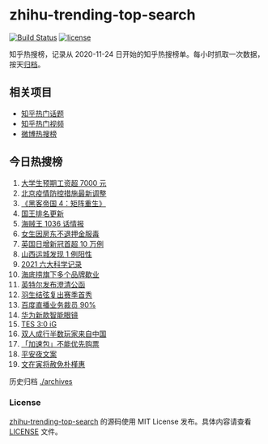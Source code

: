 # zhihu-trending-top-search

[![Build Status](https://github.com/justjavac/zhihu-trending-top-search/workflows/ci/badge.svg?branch=main)](https://github.com/justjavac/zhihu-trending-top-search/actions)
[![license](https://img.shields.io/github/license/justjavac/zhihu-trending-top-search)](https://github.com/justjavac/zhihu-trending-top-search/blob/main/LICENSE)

知乎热搜榜，记录从 2020-11-24 日开始的知乎热搜榜单。每小时抓取一次数据，按天[归档](./archives)。

## 相关项目

- [知乎热门话题](https://github.com/justjavac/zhihu-trending-hot-questions)
- [知乎热门视频](https://github.com/justjavac/zhihu-trending-hot-video)
- [微博热搜榜](https://github.com/justjavac/weibo-trending-hot-search)

## 今日热搜榜

<!-- BEGIN -->
<!-- 最后更新时间 Sat Dec 25 2021 05:12:11 GMT+0800 (China Standard Time) -->

1. [大学生预期工资超 7000 元](https://www.zhihu.com/search?q=大学生预期工资)
1. [北京疫情防控措施最新调整](https://www.zhihu.com/search?q=北京疫情防控措施)
1. [《黑客帝国 4：矩阵重生》](https://www.zhihu.com/search?q=黑客帝国4)
1. [国王排名更新](https://www.zhihu.com/search?q=国王排名)
1. [海贼王 1036 话情报](https://www.zhihu.com/search?q=海贼王)
1. [女生因房东不退押金服毒](https://www.zhihu.com/search?q=大三女生服毒身亡)
1. [英国日增新冠首超 10 万例](https://www.zhihu.com/search?q=英国疫情)
1. [山西运城发现 1 例阳性](https://www.zhihu.com/search?q=山西疫情)
1. [2021 六大科学记录](https://www.zhihu.com/search?q=六大科学记录)
1. [海底捞旗下多个品牌歇业](https://www.zhihu.com/search?q=海底捞)
1. [英特尔发布澄清公函](https://www.zhihu.com/search?q=英特尔)
1. [羽生结弦复出赛季首秀](https://www.zhihu.com/search?q=羽生结弦)
1. [百度直播业务裁员 90%](https://www.zhihu.com/search?q=百度裁员)
1. [华为新款智能眼镜](https://www.zhihu.com/search?q=华为智能眼镜)
1. [TES 3:0 iG](https://www.zhihu.com/search?q=tes)
1. [双人成行半数玩家来自中国](https://www.zhihu.com/search?q=双人成行)
1. [「加速包」不能优先购票](https://www.zhihu.com/search?q=加速包)
1. [平安夜文案](https://www.zhihu.com/search?q=平安夜)
1. [文在寅将赦免朴槿惠](https://www.zhihu.com/search?q=朴槿惠)

<!-- END -->

历史归档 [./archives](./archives)

### License

[zhihu-trending-top-search](https://github.com/justjavac/zhihu-trending-top-search)
的源码使用 MIT License 发布。具体内容请查看 [LICENSE](./LICENSE) 文件。
